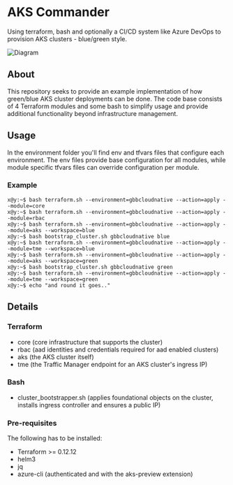 # AKS Commander
Using terraform, bash and optionally a CI/CD system like Azure DevOps to provision AKS clusters - blue/green style.

![Diagram](https://raw.githubusercontent.com/rhummelmose/aks-commander/master/resources/aks-commander-diagram.png)

## About
This repository seeks to provide an example implementation of how green/blue AKS cluster deployments can be done. The code base consists of 4 Terraform modules and some bash to simplify usage and provide additional functionality beyond infrastructure management.
## Usage
In the environment folder you'll find env and tfvars files that configure each environment. The env files provide base configuration for all modules, while module specific tfvars files can override configuration per module.
### Example
```console
x@y:~$ bash terraform.sh --environment=gbbcloudnative --action=apply --module=core
x@y:~$ bash terraform.sh --environment=gbbcloudnative --action=apply --module=rbac
x@y:~$ bash terraform.sh --environment=gbbcloudnative --action=apply --module=aks --workspace=blue
x@y:~$ bash bootstrap_cluster.sh gbbcloudnative blue
x@y:~$ bash terraform.sh --environment=gbbcloudnative --action=apply --module=tme --workspace=blue
x@y:~$ bash terraform.sh --environment=gbbcloudnative --action=apply --module=aks --workspace=green
x@y:~$ bash bootstrap_cluster.sh gbbcloudnative green
x@y:~$ bash terraform.sh --environment=gbbcloudnative --action=apply --module=tme --workspace=green
x@y:~$ echo "and round it goes.."
```
## Details
### Terraform
* core (core infrastructure that supports the cluster)
* rbac (aad identities and credentials required for aad enabled clusters)
* aks (the AKS cluster itself)
* tme (the Traffic Manager endpoint for an AKS cluster's ingress IP)
### Bash
* cluster_bootstrapper.sh (applies foundational objects on the cluster, installs ingress controller and ensures a public IP)
### Pre-requisites
The following has to be installed:
* Terraform >= 0.12.12
* helm3
* jq
* azure-cli (authenticated and with the aks-preview extension)
